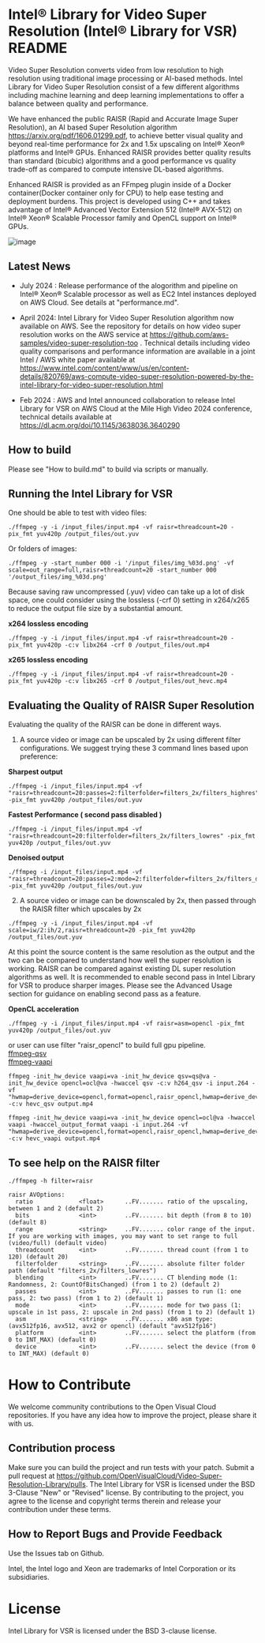 # Intel® Library for Video Super Resolution (Intel® Library for VSR) README
Video Super Resolution converts video from low resolution to high resolution using traditional image processing or AI-based methods. Intel Library for Video Super Resolution consist of a few different algorithms including machine learning and deep learning implementations to offer a balance between quality and performance.

We have enhanced the public RAISR (Rapid and Accurate Image Super Resolution), an AI based Super Resolution algorithm https://arxiv.org/pdf/1606.01299.pdf, to achieve better visual quality and beyond real-time performance for 2x and 1.5x upscaling on Intel® Xeon® platforms and Intel® GPUs. Enhanced RAISR provides better quality results than standard (bicubic) algorithms and a good performance vs quality trade-off as compared to compute intensive DL-based algorithms. 

Enhanced RAISR is provided as an FFmpeg plugin inside of a Docker container(Docker container only for CPU) to help ease testing and deployment burdens. This project is developed using C++ and takes advantage of Intel® Advanced Vector Extension 512 (Intel® AVX-512) on Intel® Xeon® Scalable Processor family and  OpenCL support on Intel® GPUs.

![image](https://github.com/user-attachments/assets/e28b52c2-67c7-44a9-a66f-df8b355735f9)

## Latest News 
- July 2024 : Release performance of the alogorithm and pipeline on Intel® Xeon® Scalable processor as well as EC2 Intel instances deployed on AWS Cloud. See details at "performance.md".  

-	April 2024: Intel Library for Video Super Resolution algorithm now available on AWS. See the repository for details on how video super resolution works on the AWS service at https://github.com/aws-samples/video-super-resolution-too . Technical details including video quality comparisons and performance information are available in a joint Intel / AWS white paper available at https://www.intel.com/content/www/us/en/content-details/820769/aws-compute-video-super-resolution-powered-by-the-intel-library-for-video-super-resolution.html 

- Feb 2024 : AWS and Intel announced collaboration to release Intel Library for VSR on AWS Cloud at the Mile High Video 2024 conference, technical details available at  https://dl.acm.org/doi/10.1145/3638036.3640290  


## How to build
Please see "How to build.md" to build via scripts or manually.

## Running the Intel Library for VSR 
One should be able to test with video files:
```
./ffmpeg -y -i /input_files/input.mp4 -vf raisr=threadcount=20 -pix_fmt yuv420p /output_files/out.yuv
```
Or folders of images:
```
./ffmpeg -y -start_number 000 -i '/input_files/img_%03d.png' -vf scale=out_range=full,raisr=threadcount=20 -start_number 000 '/output_files/img_%03d.png'
```
Because saving raw uncompressed (.yuv) video can take up a lot of disk space, one could consider using the lossless (-crf 0) setting in x264/x265 to reduce the output file size by a substantial amount.

**x264 lossless encoding**
```
./ffmpeg -y -i /input_files/input.mp4 -vf raisr=threadcount=20 -pix_fmt yuv420p -c:v libx264 -crf 0 /output_files/out.mp4
```
**x265 lossless encoding**
```
./ffmpeg -y -i /input_files/input.mp4 -vf raisr=threadcount=20 -pix_fmt yuv420p -c:v libx265 -crf 0 /output_files/out_hevc.mp4
```
## Evaluating the Quality of RAISR Super Resolution
Evaluating the quality of the RAISR can be done in different ways.
1. A source video or image can be upscaled by 2x using different filter configurations. We suggest trying these 3 command lines based upon preference:

**Sharpest output**
```
./ffmpeg -i /input_files/input.mp4 -vf "raisr=threadcount=20:passes=2:filterfolder=filters_2x/filters_highres" -pix_fmt yuv420p /output_files/out.yuv
```
**Fastest Performance ( second pass disabled )**
```
./ffmpeg -i /input_files/input.mp4 -vf "raisr=threadcount=20:filterfolder=filters_2x/filters_lowres" -pix_fmt yuv420p /output_files/out.yuv
```
**Denoised output**
```
./ffmpeg -i /input_files/input.mp4 -vf "raisr=threadcount=20:passes=2:mode=2:filterfolder=filters_2x/filters_denoise" -pix_fmt yuv420p /output_files/out.yuv
```
2. A source video or image can be downscaled by 2x, then passed through the RAISR filter which upscales by 2x
```
./ffmpeg -y -i /input_files/input.mp4 -vf scale=iw/2:ih/2,raisr=threadcount=20 -pix_fmt yuv420p /output_files/out.yuv
```
At this point the source content is the same resolution as the output and the two can be compared to understand how well the super resolution is working.  RAISR can be compared against existing DL super resolution algorithms as well.  It is recommended to enable second pass in Intel Library for VSR to produce sharper images.  Please see the Advanced Usage section for guidance on enabling second pass as a feature.

**OpenCL acceleration**
```
./ffmpeg -y -i /input_files/input.mp4 -vf raisr=asm=opencl -pix_fmt yuv420p /output_files/out.yuv
```
or user can use filter "raisr_opencl" to build full gpu pipeline. \
[ffmpeg-qsv](https://trac.ffmpeg.org/wiki/Hardware/QuickSync) \
[ffmpeg-vaapi](https://trac.ffmpeg.org/wiki/Hardware/VAAPI)
```
ffmpeg -init_hw_device vaapi=va -init_hw_device qsv=qs@va -init_hw_device opencl=ocl@va -hwaccel qsv -c:v h264_qsv -i input.264 -vf "hwmap=derive_device=opencl,format=opencl,raisr_opencl,hwmap=derive_device=qsv:reverse=1:extra_hw_frames=16" -c:v hevc_qsv output.mp4
```
```
ffmpeg -init_hw_device vaapi=va -init_hw_device opencl=ocl@va -hwaccel vaapi -hwaccel_output_format vaapi -i input.264 -vf "hwmap=derive_device=opencl,format=opencl,raisr_opencl,hwmap=derive_device=vaapi:reverse=1:extra_hw_frames=16" -c:v hevc_vaapi output.mp4
```


## To see help on the RAISR filter
`./ffmpeg -h filter=raisr`

    raisr AVOptions:
      ratio             <float>      ..FV....... ratio of the upscaling, between 1 and 2 (default 2)
      bits              <int>        ..FV....... bit depth (from 8 to 10) (default 8)
      range             <string>     ..FV....... color range of the input. If you are working with images, you may want to set range to full (video/full) (default video)
      threadcount       <int>        ..FV....... thread count (from 1 to 120) (default 20)
      filterfolder      <string>     ..FV....... absolute filter folder path (default "filters_2x/filters_lowres")
      blending          <int>        ..FV....... CT blending mode (1: Randomness, 2: CountOfBitsChanged) (from 1 to 2) (default 2)
      passes            <int>        ..FV....... passes to run (1: one pass, 2: two pass) (from 1 to 2) (default 1)
      mode              <int>        ..FV....... mode for two pass (1: upscale in 1st pass, 2: upscale in 2nd pass) (from 1 to 2) (default 1)
      asm               <string>     ..FV....... x86 asm type: (avx512fp16, avx512, avx2 or opencl) (default "avx512fp16")
      platform          <int>        ..FV....... select the platform (from 0 to INT_MAX) (default 0)
      device            <int>        ..FV....... select the device (from 0 to INT_MAX) (default 0)


# How to Contribute
We welcome community contributions to the Open Visual Cloud repositories. If you have any idea how to improve the project, please share it with us.

## Contribution process
Make sure you can build the project and run tests with your patch.
Submit a pull request at https://github.com/OpenVisualCloud/Video-Super-Resolution-Library/pulls.
The Intel Library for VSR is licensed under the BSD 3-Clause "New" or "Revised" license. By contributing to the project, you agree to the license and copyright terms therein and release your contribution under these terms.

## How to Report Bugs and Provide Feedback
Use the Issues tab on Github.

Intel, the Intel logo and Xeon are trademarks of Intel Corporation or its subsidiaries.

# License

Intel Library for VSR is licensed under the BSD 3-clause license.
